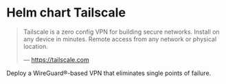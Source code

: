 # Helm chart Tailscale

> Tailscale is a zero config VPN for building secure networks. Install on any device in minutes. Remote access from any network or physical location.
>
> &mdash; https://tailscale.com

Deploy a WireGuard®-based VPN that eliminates single points of failure.